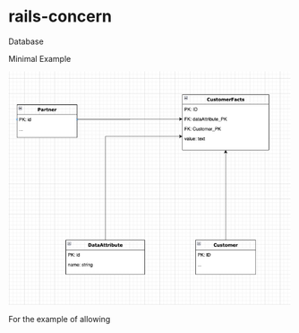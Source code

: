 # rails-concern

Database

Minimal Example

![db](./public/images/bd.png)

For the example of allowing
